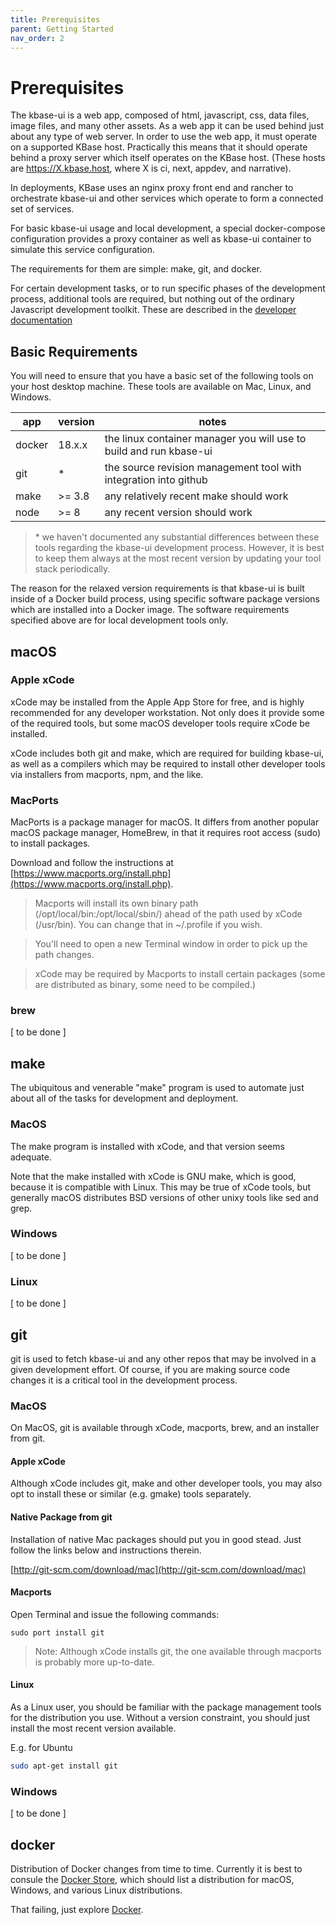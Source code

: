 ```yaml
---
title: Prerequisites
parent: Getting Started
nav_order: 2
---
```


# Prerequisites

The kbase-ui is a web app, composed of html, javascript, css, data files, image files, and many other assets. As a web app it can be used behind just about any type of web server. In order to use the web app, it must operate on a supported KBase host. Practically this means that it should operate behind a proxy server which itself operates on the KBase host. (These hosts are https://X.kbase.host, where X is ci, next, appdev, and narrative).

In deployments, KBase uses an nginx proxy front end and rancher to orchestrate kbase-ui and other services which operate to form a connected set of services.

For basic kbase-ui usage and local development, a special docker-compose configuration provides a proxy container as well as kbase-ui container to simulate this service configuration.

The requirements for them are simple: make, git, and docker.

For certain development tasks, or to run specific phases of the development process, additional tools are required, but nothing out of the ordinary Javascript development toolkit. These are described in the [developer documentation](../development/README.md)

## Basic Requirements

You will need to ensure that you have a basic set of the following tools on your host desktop machine. These tools are available on Mac, Linux, and Windows.

| app    | version | notes                                                              |
| ------ | ------- | ------------------------------------------------------------------ |
| docker | 18.x.x  | the linux container manager you will use to build and run kbase-ui |
| git    | \*      | the source revision management tool with integration into github   |
| make   | >= 3.8  | any relatively recent make should work                             |
| node   | >= 8    | any recent version should work                                     |

> \* we haven't documented any substantial differences between these tools regarding the kbase-ui development process. However, it is best to keep them always at the most recent version by updating your tool stack periodically.

The reason for the relaxed version requirements is that kbase-ui is built inside of a Docker build process, using specific software package versions which are installed into a Docker image. The software requirements specified above are for local development tools only.

## macOS

### Apple xCode

xCode may be installed from the Apple App Store for free, and is highly recommended for any developer workstation. Not only does it provide some of the required tools, but some macOS developer tools require xCode be installed.

xCode includes both git and make, which are required for building kbase-ui, as well as a compilers which may be required to install other developer tools via installers from macports, npm, and the like.

### MacPorts

MacPorts is a package manager for macOS. It differs from another popular macOS package manager, HomeBrew, in that it requires root access (sudo) to install packages.

Download and follow the instructions at [https://www.macports.org/install.php](https://www.macports.org/install.php).

> Macports will install its own binary path (/opt/local/bin:/opt/local/sbin/) ahead of the path used by xCode (/usr/bin). You can change that in ~/.profile if you wish.

> You'll need to open a new Terminal window in order to pick up the path changes.

> xCode may be required by Macports to install certain packages (some are distributed as binary, some need to be compiled.)

### brew

[ to be done ]

## make

The ubiquitous and venerable "make" program is used to automate just about all of the tasks for development and deployment.

### MacOS

The make program is installed with xCode, and that version seems adequate.

Note that the make installed with xCode is GNU make, which is good, because it is compatible with Linux. This may be true of xCode tools, but generally macOS distributes BSD versions of other unixy tools like sed and grep.

### Windows

[ to be done ]

### Linux

[ to be done ]

## git

git is used to fetch kbase-ui and any other repos that may be involved in a given development effort. Of course, if you are making source code changes it is a critical tool in the development process.

### MacOS

On MacOS, git is available through xCode, macports, brew, and an installer from git.

#### Apple xCode

Although xCode includes git, make and other developer tools, you may also opt to install these or similar (e.g. gmake) tools separately.

#### Native Package from git

Installation of native Mac packages should put you in good stead. Just follow the links below and instructions therein.

[http://git-scm.com/download/mac](http://git-scm.com/download/mac)

#### Macports

Open Terminal and issue the following commands:

```
sudo port install git
```

> Note: Although xCode installs git, the one available through macports is probably more up-to-date.

#### Linux

As a Linux user, you should be familiar with the package management tools for the distribution you use. Without a version constraint, you should just install the most recent version available.

E.g. for Ubuntu

```bash
sudo apt-get install git
```

### Windows

[ to be done ]

## docker

Distribution of Docker changes from time to time. Currently it is best to consule the [Docker Store](https://store.docker.com/search?type=edition&offering=community), which should list a distribution for macOS, Windows, and various Linux distributions.

That failing, just explore [Docker](https://docker.com).
